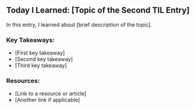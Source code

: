 ## Today I Learned: [Topic of the Second TIL Entry]

In this entry, I learned about [brief description of the topic]. 

### Key Takeaways:
- [First key takeaway]
- [Second key takeaway]
- [Third key takeaway]

### Resources:
- [Link to a resource or article]
- [Another link if applicable]